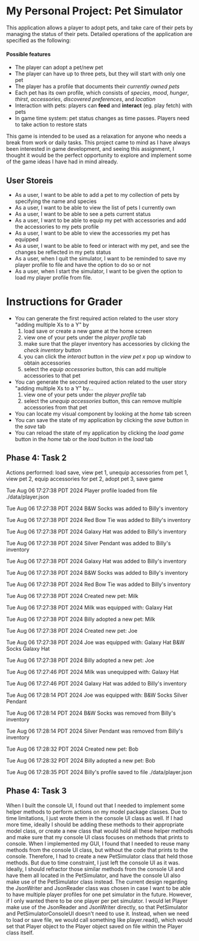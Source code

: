 # My Personal Project: Pet Simulator

This application allows a player to adopt pets, and take care of their pets by managing the status of their pets. Detailed operations of the application are specified as the following:

#### Possible features
- The player can adopt a pet/new pet
- The player can have up to three pets, but they will start with only one pet 
- The player has a profile that documents their *currently owned pets*
- Each pet has its own profile, which consists of *species*, *mood*, *hunger*, *thirst*, *accessories*, *discovered preferences*, and *location*
- Interaction with pets: players can **feed** and **interact** (eg. play fetch) with pets
- In game time system: pet status changes as time passes. Players need to take action to restore stats

This game is intended to be used as a relaxation for anyone who needs a break from work or daily tasks. This project came to mind as I have always been interested in game development, and seeing this assignment, I thought it would be the perfect opportunity to explore and implement some of the game ideas I have had in mind already. 

## User Storeis
- As a user, I want to be able to add a pet to my collection of pets by specifying the name and species
- As a user, I want to be able to view the list of pets I currently own
- As a user, I want to be able to see a pets current status
- As a user, I want to be able to equip my pet with accessories and add the accessories to my pets profile
- As a user, I want to be able to view the accessories my pet has equipped  
- As a user, I want to be able to feed or interact with my pet, and see the changes be reflected in my pets status
- As a user, when I quit the simulator, I want to be reminded to save my player profile to file and have the option to do so or not
- As a user, when I start the simulator, I want to be given the option to load my player profile from file.

# Instructions for Grader

- You can generate the first required action related to the user story "adding multiple Xs to a Y" by 
    1. load save or create a new game at the home screen 
    2. view one of your pets under the *player profile* tab
    3. make sure that the player inventory has accessories by clicking the *check inventory* button
    4. you can click the *interact* button in the *view pet x* pop up window to obtain accessories
    5. select the *equip accessories* button, this can add multiple accessories to that pet 
- You can generate the second required action related to the user story "adding multiple Xs to a Y" by...
    1. view one of your pets under the *player profile* tab
    2. select the *unequip accessories* button, this can remove multiple accessories from that pet 
- You can locate my visual component by looking at the *home* tab screen
- You can save the state of my application by clicking the *save* button in the *save* tab
- You can reload the state of my application by clicking the *load game* button in the *home* tab or the *load* button in the *load* tab

## Phase 4: Task 2
Actions performed: load save, view pet 1, unequip accessories from pet 1, view pet 2, equip accessories for pet 2, adopt pet 3, save game

Tue Aug 06 17:27:38 PDT 2024
Player profile loaded from file ./data/player.json

Tue Aug 06 17:27:38 PDT 2024
B&W Socks was added to Billy's inventory

Tue Aug 06 17:27:38 PDT 2024
Red Bow Tie was added to Billy's inventory

Tue Aug 06 17:27:38 PDT 2024
Galaxy Hat was added to Billy's inventory

Tue Aug 06 17:27:38 PDT 2024
Silver Pendant was added to Billy's inventory

Tue Aug 06 17:27:38 PDT 2024
Galaxy Hat was added to Billy's inventory

Tue Aug 06 17:27:38 PDT 2024
B&W Socks was added to Billy's inventory

Tue Aug 06 17:27:38 PDT 2024
Red Bow Tie was added to Billy's inventory

Tue Aug 06 17:27:38 PDT 2024
Created new pet: Milk

Tue Aug 06 17:27:38 PDT 2024
Milk was equipped with:   Galaxy Hat

Tue Aug 06 17:27:38 PDT 2024
Billy adopted a new pet: Milk

Tue Aug 06 17:27:38 PDT 2024
Created new pet: Joe

Tue Aug 06 17:27:38 PDT 2024
Joe was equipped with:   Galaxy Hat   B&W Socks   Galaxy Hat

Tue Aug 06 17:27:38 PDT 2024
Billy adopted a new pet: Joe

Tue Aug 06 17:27:46 PDT 2024
Milk was unequipped with:   Galaxy Hat

Tue Aug 06 17:27:46 PDT 2024
Galaxy Hat was added to Billy's inventory

Tue Aug 06 17:28:14 PDT 2024
Joe was equipped with:   B&W Socks   Silver Pendant

Tue Aug 06 17:28:14 PDT 2024
B&W Socks was removed from Billy's inventory

Tue Aug 06 17:28:14 PDT 2024
Silver Pendant was removed from Billy's inventory

Tue Aug 06 17:28:32 PDT 2024
Created new pet: Bob

Tue Aug 06 17:28:32 PDT 2024
Billy adopted a new pet: Bob

Tue Aug 06 17:28:35 PDT 2024
Billy's profile saved to file ./data/player.json

## Phase 4: Task 3
When I built the console UI, I found out that I needed to implement some helper methods to perform actions on my model package classes. Due to time limitations, I just wrote them in the console UI class as well. If I had more time, ideally I should be adding these methods to their appropriate model class, or create a new class that would hold all these helper methods and make sure that my console UI class focuses on methods that prints to console. When I implemented my GUI, I found that I needed to reuse many methods from the console UI class, but without the code that prints to the console. Therefore, I had to create a new PetSimulator class that held those methods. But due to time constraint, I just left the console UI as it was. Ideally, I should refractor those similar methods from the console UI and have them all located in the PetSimulator, and have the console UI also make use of the PetSimulator class instead. The current design regarding the JsonWriter and JsonReader class was chosen in case I want to be able to have multiple player profiles for one pet simulator in the future. However, if I only wanted there to be one player per pet simulator. I would let Player make use of the JsonReader and JsonWriter directly, so that PetSimulator and PetSimulatorConsoleUI doesn't need to use it. Instead, when we need to load or save file, we would call something like player.read(), which would set that Player object to the Player object saved on file within the Player class itself.